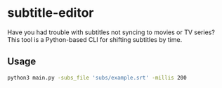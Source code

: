 # subtitle-editor

Have you had trouble with subtitles not syncing to movies or TV series?
This tool is a Python-based CLI for shifting subtitles by time.

## Usage

```bash
python3 main.py -subs_file 'subs/example.srt' -millis 200
```
